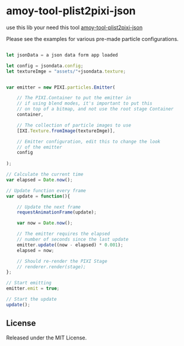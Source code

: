 # amoy-tool-plist2pixi-json
use this lib your need this tool [amoy-tool-plist2pixi-json](https://github.com/amoyjs/amoy-tool-plist2pixi-json)

Please see the examples for various pre-made particle configurations.

```js

let jsonData = a json data form app loaded

let config = jsondata.config;
let textureImge = "assets/"+jsondata.texture;


var emitter = new PIXI.particles.Emitter(

	// The PIXI.Container to put the emitter in
	// if using blend modes, it's important to put this
	// on top of a bitmap, and not use the root stage Container
	container,

	// The collection of particle images to use
	[IXI.Texture.fromImage(textureImge)],

	// Emitter configuration, edit this to change the look
	// of the emitter
	config
	
);

// Calculate the current time
var elapsed = Date.now();

// Update function every frame
var update = function(){

	// Update the next frame
	requestAnimationFrame(update);

	var now = Date.now();

	// The emitter requires the elapsed
	// number of seconds since the last update
	emitter.update((now - elapsed) * 0.001);
	elapsed = now;

	// Should re-render the PIXI Stage
	// renderer.render(stage);
};

// Start emitting
emitter.emit = true;

// Start the update
update();
```

## License
Released under the MIT License.
